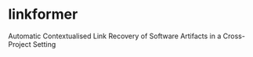 # linkformer
Automatic Contextualised Link Recovery of Software Artifacts in a Cross-Project Setting
